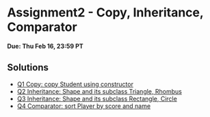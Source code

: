 # Assignment2 - Copy, Inheritance, Comparator

**Due: Thu Feb 16, 23:59 PT** 

## Solutions
- [Q1 Copy: copy Student using constructor](https://github.com/huskyhehe/info5100/tree/main/Assignment_2_CopyInheritanceComparator/Q1_Copy/src)
- [Q2 Inheritance: Shape and its subclass Triangle, Rhombus](https://github.com/huskyhehe/info5100/tree/main/Assignment_2_CopyInheritanceComparator/Q2_Inheritance/src)
- [Q3 Inheritance: Shape and its subclass Rectangle, Circle](https://github.com/huskyhehe/info5100/tree/main/Assignment_2_CopyInheritanceComparator/Q3_Inheritance/src)
- [Q4 Comparator: sort Player by score and name](https://github.com/huskyhehe/info5100/tree/main/Assignment_2_CopyInheritanceComparator/Q4_Comparator/src)

